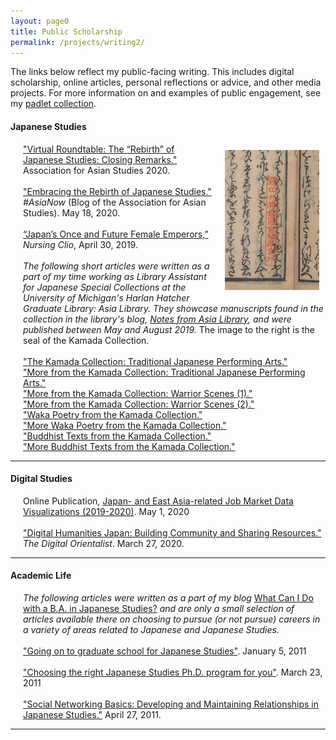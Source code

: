 ```yaml
---
layout: page0
title: Public Scholarship
permalink: /projects/writing2/
---
```


<p></p>The links below reflect my public-facing writing. This includes digital scholarship, online articles, personal reflections or advice, and other media projects. For more information on and examples of public engagement, see my <a href="http://prcurtis.com/images/padlet_logo.png">padlet collection</a>.
<p></p>
<p></p>
<h4>Japanese Studies</h4>
<p></p>
<div style>
<img src="/images/writing_kamada_1.jpg" style="float:right;max-width:30%;padding: 10px 10px 10px 15px;">
</div>
<span style="padding-left: 20px; display:block">
	<a href="/events/AAS2020/PC/">"Virtual Roundtable: The “Rebirth” of Japanese Studies: Closing Remarks."</a> Association for Asian Studies 2020.<br>
	&nbsp;<br>
	<a href="https://www.asianstudies.org/embracing-the-rebirth-of-japanese-studies/">"Embracing the Rebirth of Japanese Studies."</a>  <em>#AsiaNow</em> (Blog of the Association for Asian Studies). May 18, 2020.<br>
	&nbsp;<br>
	<a href="https://nursingclio.org/2019/04/30/japans-once-and-future-female-emperors/">“Japan’s Once and Future Female Emperors,”</a> <em>Nursing Clio</em>, April 30, 2019.<br>
	&nbsp;<br>
	<em>The following short articles were written as a part of my time working as Library Assistant for Japanese Special Collections at the University of Michigan's Harlan Hatcher Graduate Library: Asia Library. They showcase manuscripts found in the collection in the library's blog, <a href="https://apps.lib.umich.edu/blogs/notes-asia-library">Notes from Asia Library</a>, and were published between May and August 2019.</em> The image to the right is the seal of the Kamada Collection.<br>
	&nbsp;<br>
	<a href="https://apps.lib.umich.edu/blogs/notes-asia-library/kamada-collection">"The Kamada Collection: Traditional Japanese Performing Arts."</a><br>
	<a href="https://apps.lib.umich.edu/blogs/notes-asia-library/more-kamada-collection-traditional-japanese-performing-arts">"More from the Kamada Collection: Traditional Japanese Performing Arts."</a><br>
	<a href="https://apps.lib.umich.edu/blogs/notes-asia-library/more-kamada-collection-warrior-scenes-1">"More from the Kamada Collection: Warrior Scenes (1)."</a><br>
	<a href="https://apps.lib.umich.edu/blogs/notes-asia-library/more-kamada-collection-warrior-scenes-2">"More from the Kamada Collection: Warrior Scenes (2)."</a><br>
		<a href="https://apps.lib.umich.edu/blogs/notes-asia-library/waka-poetry-kamada-collection">"Waka Poetry from the Kamada Collection."</a><br>
		<a href="https://apps.lib.umich.edu/blogs/notes-asia-library/more-waka-poetry-kamada-collection">"More Waka Poetry from the Kamada Collection."</a><br>
	<a href="https://apps.lib.umich.edu/blogs/notes-asia-library/buddhist-texts-kamada-collection">"Buddhist Texts from the Kamada Collection."</a><br>
	<a href="https://apps.lib.umich.edu/blogs/notes-asia-library/more-buddhist-texts-kamada-collection">"More Buddhist Texts from the Kamada Collection."</a><br>
	</span>
<p></p>
<hr>
<p></p>
<h4>Digital Studies</h4>
<p></p>
<span style="padding-left: 20px; display:block">
				Online Publication, <a href="http://prcurtis.com/projects/jobs2020/">Japan- and East Asia-related Job Market Data Visualizations (2019-2020)</a>. May 1, 2020<br>
				&nbsp;<br>
				<a href="https://digitalorientalist.com/2020/03/27/digital-humanities-japan-building-community-and-sharing-resources/">"Digital Humanities Japan: Building Community and Sharing Resources."</a> <em>The Digital Orientalist</em>. March 27, 2020.<br>
</span>
<p></p>
<hr>
<p></p>
<h4>Academic Life</h4>
<p></p>
<span style="padding-left: 20px; display:block">
				<em>The following articles were written as a part of my blog</em> <a href="https://shinpaideshou.com/">What Can I Do with a B.A. in Japanese Studies?</a> <em>and are only a small selection of articles available there on choosing to pursue (or not pursue) careers in a variety of areas related to Japanese and Japanese Studies.</em><br>
				&nbsp;<br>
				<a href="https://shinpaideshou.com/2011/01/05/going-on-to-graduate-school-for-japanese-studies/">"Going on to graduate school for Japanese Studies"</a>. January 5, 2011<br>
				&nbsp;<br>
				<a href="https://shinpaideshou.com/2011/03/23/choosing-the-right-japanese-studies-ph-d-program-for-you/">"Choosing the right Japanese Studies Ph.D. program for you"</a>. March 23, 2011<br>
				&nbsp;<br>
				<a href="https://shinpaideshou.com/2011/04/27/social-networking-basics-developing-and-maintaining-relationships-in-japanese-studies/">"Social Networking Basics: Developing and Maintaining Relationships in Japanese Studies."</a> April 27, 2011.<br>
</span>
<p></p>
<hr>
<p></p>
<p></p>
